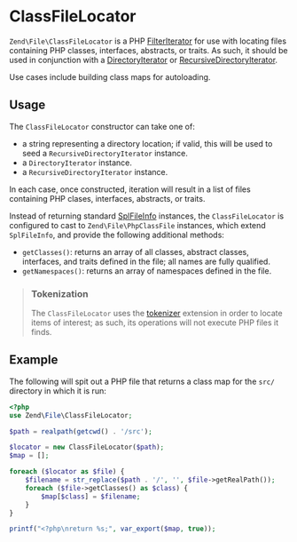 # ClassFileLocator

`Zend\File\ClassFileLocator` is a PHP [FilterIterator](http://php.net/FilterIterator)
for use with locating files containing PHP classes, interfaces, abstracts, or
traits. As such, it should be used in conjunction with a
[DirectoryIterator](http://php.net/DirectoryIterator) or
[RecursiveDirectoryIterator](http://php.net/RecursiveDirectoryIterator).

Use cases include building class maps for autoloading.

## Usage

The `ClassFileLocator` constructor can take one of:

- a string representing a directory location; if valid, this will be used to
  seed a `RecursiveDirectoryIterator` instance.
- a `DirectoryIterator` instance.
- a `RecursiveDirectoryIterator` instance.

In each case, once constructed, iteration will result in a list of files
containing PHP clases, interfaces, abstracts, or traits.

Instead of returning standard [SplFileInfo](http://php.net/SplFileInfo)
instances, the `ClassFileLocator` is configured to cast to
`Zend\File\PhpClassFile` instances, which extend `SplFileInfo`, and provide the
following additional methods:

- `getClasses()`: returns an array of all classes, abstract classes, interfaces,
  and traits defined in the file; all names are fully qualified.
- `getNamespaces()`: returns an array of namespaces defined in the file.

> ### Tokenization
>
> The `ClassFileLocator` uses the [tokenizer](http://php.net/tokenizer)
> extension in order to locate items of interest; as such, its operations
> will not execute PHP files it finds.

## Example

The following will spit out a PHP file that returns a class map for the `src/`
directory in which it is run:

```php
<?php
use Zend\File\ClassFileLocator;

$path = realpath(getcwd() . '/src');

$locator = new ClassFileLocator($path);
$map = [];

foreach ($locator as $file) {
    $filename = str_replace($path . '/', '', $file->getRealPath());
    foreach ($file->getClasses() as $class) {
        $map[$class] = $filename;
    }
}

printf("<?php\nreturn %s;", var_export($map, true));
```
